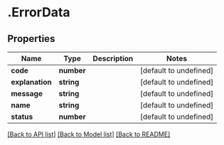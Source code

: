 # .ErrorData

## Properties

Name | Type | Description | Notes
------------ | ------------- | ------------- | -------------
**code** | **number** |  | [default to undefined]
**explanation** | **string** |  | [default to undefined]
**message** | **string** |  | [default to undefined]
**name** | **string** |  | [default to undefined]
**status** | **number** |  | [default to undefined]


[[Back to API list]](../README.md#documentation-for-api-endpoints) [[Back to Model list]](../README.md#documentation-for-models) [[Back to README]](../README.md)
